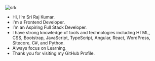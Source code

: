![srk](https://user-images.githubusercontent.com/118669817/202903967-5b16cf4b-78b9-4467-8496-d78e7143a07b.jpg)
- Hi, I’m Sri Raj Kumar.
- I'm a Frontend Developer.
- I’m an Aspiring Full Stack Developer.
- I have strong knowledge of tools and technologies including HTML, CSS, Bootstrap, JavaScript, TypeScript, Angular, React, WordPress, Sitecore, C#, and Python.
- Always focus on Learning.
- Thank you for visiting my GitHub Profile.


<!---
srirajkumark/srirajkumark is a ✨ special ✨ repository because its `README.md` (this file) appears on your GitHub profile.
You can click the Preview link to take a look at your changes.
--->
